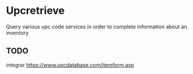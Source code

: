 # Upcretrieve

Query various upc code services in order to complete information about an inventory

## TODO

integrar https://www.upcdatabase.com/itemform.asp
